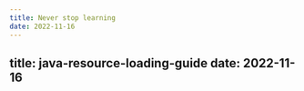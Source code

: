 ```yaml
---
title: Never stop learning
date: 2022-11-16
---
```

title: java-resource-loading-guide
date: 2022-11-16
---
